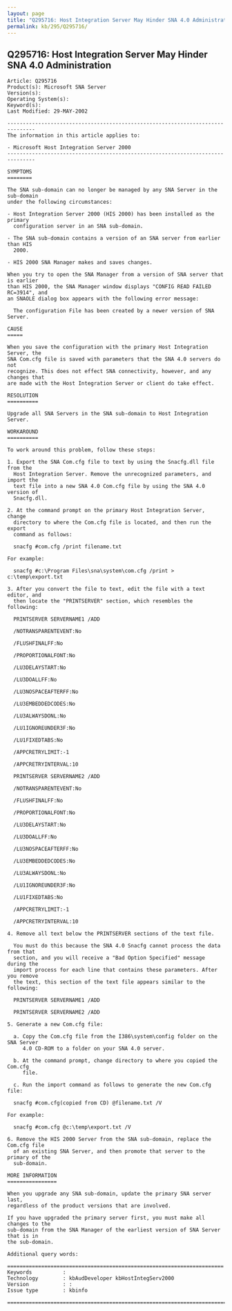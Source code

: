```yaml
---
layout: page
title: "Q295716: Host Integration Server May Hinder SNA 4.0 Administration"
permalink: kb/295/Q295716/
---
```


## Q295716: Host Integration Server May Hinder SNA 4.0 Administration

	Article: Q295716
	Product(s): Microsoft SNA Server
	Version(s): 
	Operating System(s): 
	Keyword(s): 
	Last Modified: 29-MAY-2002
	
	-------------------------------------------------------------------------------
	The information in this article applies to:
	
	- Microsoft Host Integration Server 2000 
	-------------------------------------------------------------------------------
	
	SYMPTOMS
	========
	
	The SNA sub-domain can no longer be managed by any SNA Server in the sub-domain
	under the following circumstances:
	
	- Host Integration Server 2000 (HIS 2000) has been installed as the primary
	  configuration server in an SNA sub-domain.
	
	- The SNA sub-domain contains a version of an SNA server from earlier than HIS
	  2000.
	
	- HIS 2000 SNA Manager makes and saves changes.
	
	When you try to open the SNA Manager from a version of SNA server that is earlier
	than HIS 2000, the SNA Manager window displays "CONFIG READ FAILED RC=3914", and
	an SNAOLE dialog box appears with the following error message:
	
	  The configuration File has been created by a newer version of SNA Server.
	
	CAUSE
	=====
	
	When you save the configuration with the primary Host Integration Server, the
	SNA Com.cfg file is saved with parameters that the SNA 4.0 servers do not
	recognize. This does not effect SNA connectivity, however, and any changes that
	are made with the Host Integration Server or client do take effect.
	
	RESOLUTION
	==========
	
	Upgrade all SNA Servers in the SNA sub-domain to Host Integration Server.
	
	WORKAROUND
	==========
	
	To work around this problem, follow these steps:
	
	1. Export the SNA Com.cfg file to text by using the Snacfg.dll file from the
	  Host Integration Server. Remove the unrecognized parameters, and import the
	  text file into a new SNA 4.0 Com.cfg file by using the SNA 4.0 version of
	  Snacfg.dll.
	
	2. At the command prompt on the primary Host Integration Server, change
	  directory to where the Com.cfg file is located, and then run the export
	  command as follows:
	
	  snacfg #com.cfg /print filename.txt
	
	For example:
	
	  snacfg #c:\Program Files\sna\system\com.cfg /print > c:\temp\export.txt
	
	3. After you convert the file to text, edit the file with a text editor, and
	  then locate the "PRINTSERVER" section, which resembles the following:
	
	  PRINTSERVER SERVERNAME1 /ADD
	
	  /NOTRANSPARENTEVENT:No
	
	  /FLUSHFINALFF:No
	
	  /PROPORTIONALFONT:No
	
	  /LU3DELAYSTART:No
	
	  /LU3DOALLFF:No
	
	  /LU3NOSPACEAFTERFF:No
	
	  /LU3EMBEDDEDCODES:No
	
	  /LU3ALWAYSDONL:No
	
	  /LU1IGNOREUNDER3F:No
	
	  /LU1FIXEDTABS:No
	
	  /APPCRETRYLIMIT:-1
	
	  /APPCRETRYINTERVAL:10
	
	  PRINTSERVER SERVERNAME2 /ADD
	
	  /NOTRANSPARENTEVENT:No
	
	  /FLUSHFINALFF:No
	
	  /PROPORTIONALFONT:No
	
	  /LU3DELAYSTART:No
	
	  /LU3DOALLFF:No
	
	  /LU3NOSPACEAFTERFF:No
	
	  /LU3EMBEDDEDCODES:No
	
	  /LU3ALWAYSDONL:No
	
	  /LU1IGNOREUNDER3F:No
	
	  /LU1FIXEDTABS:No
	
	  /APPCRETRYLIMIT:-1
	
	  /APPCRETRYINTERVAL:10
	
	4. Remove all text below the PRINTSERVER sections of the text file.
	
	  You must do this because the SNA 4.0 Snacfg cannot process the data from that
	  section, and you will receive a "Bad Option Specified" message during the
	  import process for each line that contains these parameters. After you remove
	  the text, this section of the text file appears similar to the following:
	
	  PRINTSERVER SERVERNAME1 /ADD
	
	  PRINTSERVER SERVERNAME2 /ADD
	
	5. Generate a new Com.cfg file:
	
	  a. Copy the Com.cfg file from the I386\system\config folder on the SNA Server
	     4.0 CD-ROM to a folder on your SNA 4.0 server.
	
	  b. At the command prompt, change directory to where you copied the Com.cfg
	     file.
	
	  c. Run the import command as follows to generate the new Com.cfg file:
	
	  snacfg #com.cfg(copied from CD) @filename.txt /V
	
	For example:
	
	  snacfg #com.cfg @c:\temp\export.txt /V
	
	6. Remove the HIS 2000 Server from the SNA sub-domain, replace the Com.cfg file
	  of an existing SNA Server, and then promote that server to the primary of the
	  sub-domain.
	
	MORE INFORMATION
	================
	
	When you upgrade any SNA sub-domain, update the primary SNA server last,
	regardless of the product versions that are involved.
	
	If you have upgraded the primary server first, you must make all changes to the
	sub-domain from the SNA Manager of the earliest version of SNA Server that is in
	the sub-domain.
	
	Additional query words:
	
	======================================================================
	Keywords          :  
	Technology        : kbAudDeveloper kbHostIntegServ2000
	Version           : :
	Issue type        : kbinfo
	
	=============================================================================
	
